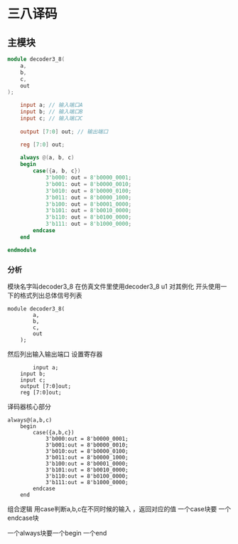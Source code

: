 # 三八译码

## 主模块

```verilog
module decoder3_8( 
    a,
    b,
    c,
    out
);

    input a; // 输入端口A
    input b; // 输入端口B
    input c; // 输入端口C
    
    output [7:0] out; // 输出端口

    reg [7:0] out;
    
    always @(a, b, c)
    begin
        case({a, b, c})
            3'b000: out = 8'b0000_0001;
            3'b001: out = 8'b0000_0010;
            3'b010: out = 8'b0000_0100;
            3'b011: out = 8'b0000_1000;
            3'b100: out = 8'b0001_0000;
            3'b101: out = 8'b0010_0000;
            3'b110: out = 8'b0100_0000;
            3'b111: out = 8'b1000_0000;
        endcase    
    end

endmodule
```  
### 分析
模块名字叫decoder3_8  在仿真文件里使用decoder3_8 u1  对其例化
开头使用一下的格式列出总体信号列表
```  
module decoder3_8( 
		a,
		b,
		c,
		out
	);
```  
然后列出输入输出端口  设置寄存器
``` 
        input a;
	input b;
	input c;
	output [7:0]out;
	reg [7:0]out;
``` 
译码器核心部分
``` 
always@(a,b,c)
	begin
		case({a,b,c})
			3'b000:out = 8'b0000_0001;
			3'b001:out = 8'b0000_0010;
			3'b010:out = 8'b0000_0100;
			3'b011:out = 8'b0000_1000;
			3'b100:out = 8'b0001_0000;
			3'b101:out = 8'b0010_0000;
			3'b110:out = 8'b0100_0000;
			3'b111:out = 8'b1000_0000;
		endcase	
	end
``` 
组合逻辑 用case判断a,b,c在不同时候的输入 ，返回对应的值 
一个case块要 一个endcase块 


一个always块要一个begin 一个end




